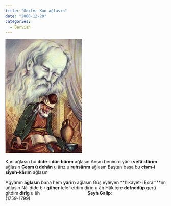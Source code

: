```yaml
---
title: "Gözler Kan ağlasın"
date: "2008-12-20"
categories: 
  - Dervish
---
```


[![240px-higherself.jpg](../uploads/2008/12/240px-higherself-1.jpg)](../uploads/2008/12/240px-higherself-1.jpg "240px-higherself.jpg")

Kan ağlasın bu **dide-i dür-bârım** ağlasın Ansın benim o yâr-ı **vefâ-dârım** ağlasın **Çeşm ü dehân** u ârız u **ruhsârım** ağlasın Baştan başa bu **cism-i siyeh-kârım** ağlasın

Ağyârım **ağlasın** bana hem **yârim** ağlasın Gûş eyleyen **hikâyet-i Esrâr'**ım ağlasın Nâ-dide bir **güher** telef etdim dirîg u âh Hâk içre **defnedüp** gerü gitdim **dirîg** u âh                                      **Şeyh Galip**:                                      (1759-1799)
